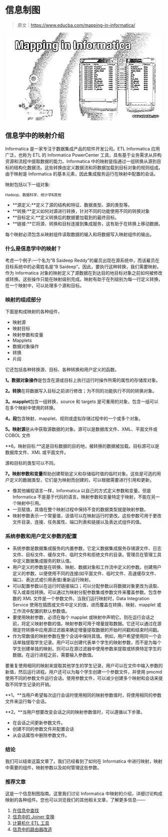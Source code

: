 # 信息制图

> 原文：<https://www.educba.com/mapping-in-informatica/>

![Mapping in Informatica](img/d6dd43c60de5353c27b2abd0b08d1012.png)



## 信息学中的映射介绍

Informatica 是一家专注于数据集成产品的软件开发公司。ETL Informatica 应用广泛，也称为 ETL 的 Informatica PowerCenter 工具，具有基于业务需求从异构资源和流程中提取数据的能力。Informatica 中的映射是指通过一组转换从源到目标的结构化数据流。这些转换由定义数据流和将数据加载到目标对象的规则组成。由于映射是 Informatica 的基本元素，因此集成服务运行在映射中配置的会话。

映射包括以下一组对象:

<small>Hadoop、数据科学、统计学&其他</small>

*   **源定义:**定义了源的结构和特征、数据类型、源的类型等。
*   **转换:**定义如何对源进行转换，针对不同的功能使用不同的转换对象
*   **目标定义:**定义转换后的数据要加载到的最终目标。
*   **链接:**它将源、转换和目标连接到集成服务，这有助于在转换上移动数据。

每个映射必须包含从映射组件读取数据的输入和将数据写入映射组件的输出。

### 什么是信息学中的映射？

考虑一个例子:一个名为“B Saideep Reddy”的雇员出现在源系统中，而该雇员在目标系统中的必需姓名是“B Saideep”。因此，要执行这种转换，我们需要映射。作为 Informatica 对象的映射定义了源数据在到达目的地目标对象之前如何被修改或转换。这些操作只能在映射级别完成。映射有助于在列级别为每一行定义转换，在一个映射中，可以处理多个源和目标。

### 映射的组成部分

下面是构成映射的各种组件，

*   映射源
*   映射目标
*   映射参数和变量
*   Mapplets
*   数据对象操作
*   转换
*   片段

它还包括各种转换源、目标、各种转换和用户定义的函数。

**1。数据对象操作**是包含在源或目标上执行运行时操作所需的属性的存储库对象。

**2。转换**在将数据写入目标之前进行修改；为不同的功能执行不同的转换对象。

**3。mapplet**包含一组转换，source 和 targets 是可重用的对象，包含一组可以在多个映射中使用的转换。

**4。段**包含映射、mapplet、规则或虚拟存储过程中的一个或多个对象。

**5。映射源**是从中获取源数据的对象。源可以是数据库文件、XML、平面文件或 COBOL 文件

**6。映射目标:**这是目标数据的目的地，被转换的数据被加载。目标源可以是数据库文件、XML 或平面文件。

源和目标的类型可以不同。

**7。映射参数和变量**帮助创建帮助定义和存储临时值的临时对象。这些是可选的用户定义的数据类型，它们是为映射而创建的，可以根据需要进行引用和更新。

*   像其他编程语言一样，Informatica 以自己的方式定义参数和变量。但是 Informatica 不是基于代码的语言。映射参数和变量特定于映射，不能在另一个映射中引用。
*   一旦赋值，其值在整个映射过程中保持不变的数据类型就是映射参数。
*   映射参数表示一个常量值，该值可以在映射运行时更改。这些参数可用于更改文件目录、连接、任务属性、端口列表和链接以及表达式组件的值。

### 系统参数和用户定义参数的配置

*   系统参数是数据集成服务的内置参数，它定义数据集成服务存储源文件、日志文件、目标文件、缓存文件、临时文件和拒绝文件的目录。管理员在管理工具中定义数据集成服务的默认值。
*   用户定义的参数是在转换、映射、数据对象和工作流中定义的参数。创建用户定义的参数，以便使用不同的连接(如平面文件、临时文件、高速缓存文件、端口、表达式或引用表值)重新运行映射。
*   可以配置参数以在运行时链接端口；可以分配参数以将数据对象更改为读取、写入或查找转换。可以通过为映射分配参数集或参数文件来覆盖参数。包含参数的 XML 文件是一个参数文件。当我们运行映射时，Data Integration Service 使用在插图或文件中定义的值，进而覆盖在转换、映射、mapplet 或工作流中配置的默认参数值。
*   要使用映射参数，必须在每个 mapplet 或映射中声明它。则在运行会话之前，将定义映射参数的值。映射参数可用于增量提取数据。它还可以通过在源限定符转换中应用源过滤器来确定增量提取数据的开始时间戳和结束时间戳。
*   作为常数值的映射参数在整个会话中保持其值。例如，用户希望使用同一个会话单独提取学生记录。用户可以创建代表单个学生的映射参数，而不是为每个学生创建单独的映射。则可以在源过滤器中使用参数来提取或转换特定学生的数据。在运行进程之前，需要输入参数值。

要重复使用相同的映射来提取其他学生的学生记录，用户可以在文件中输入参数的新值，然后运行进程。用户还可以为每个学生创建一个参数文件，并使用 pmcmd 使用不同的参数文件运行会话。使用参数文件，可以减少创建多个映射和会话来提取不同学生记录的开销。

**1。**当用户希望每次运行会话时使用相同的映射参数值时，将使用相同的参数文件来运行每个会话。

**2。**当用户想要改变会话之间的映射参数值时，可以遵循以下步骤。

*   在会话之间更新参数文件。
*   创建不同的参数文件并配置会话
*   从会话属性中删除参数文件。

### 结论

我们可以结束这篇文章了。我们已经看到了如何在 Informatica 中进行映射，映射中需要的组件，映射参数以及如何管理这些参数。

### 推荐文章

这是一个信息制图指南。这里我们讨论 Informatica 中映射的介绍，详细讨论构成映射的各种组件。您也可以浏览我们的其他相关文章，了解更多信息——

1.  [在信息中查找](https://www.educba.com/lookup-in-informatica/)
2.  [信息中的 Joiner 变换](https://www.educba.com/joiner-transformation-in-informatica/)
3.  [计算机化 ETL 工具](https://www.educba.com/informatica-etl-tools/)
4.  [信息中的路由器改造](https://www.educba.com/router-transformation-in-informatica/)





